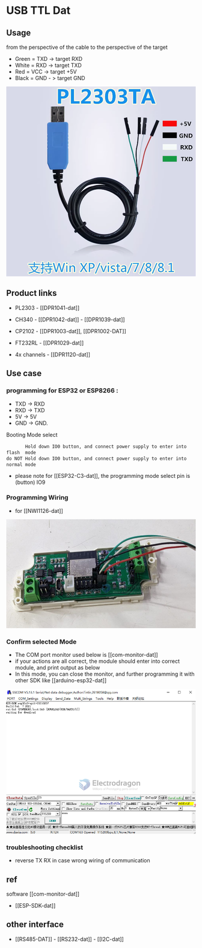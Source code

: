 
# USB TTL Dat 

## Usage 

from the perspective of the cable to the perspective of the target

- Green = TXD -> target RXD  
- White = RXD -> target TXD
- Red = VCC -> target +5V
- Black = GND - > target GND

![](32-40-17-24-07-2023.png)




## Product links 

- PL2303 - [[DPR1041-dat]] 
- CH340 - [[DPR1042-dat]] - [[DPR1039-dat]]

- CP2102 - [[DPR1003-dat]], [[DPR1002-DAT]]

- FT232RL - [[DPR1029-dat]]

- 4x channels - [[DPR1120-dat]]

## Use case 


### programming for ESP32 or ESP8266 : 
- TXD -> RXD
- RXD -> TXD
- 5V -> 5V
- GND -> GND. 

Booting Mode select

           Hold down IO0 button, and connect power supply to enter into flash  mode
    do NOT Hold down IO0 button, and connect power supply to enter into normal mode

- please note for [[ESP32-C3-dat]], the programming mode select pin is (button) IO9


### Programming Wiring 

- for [[NWI1126-dat]]

![](2023-09-27-16-07-06.png)


### Confirm selected Mode 

- The COM port monitor used below is [[com-monitor-dat]]
- if your actions are all correct, the module should enter into correct module, and print output as below
- In this mode, you can close the monitor, and further programming it with other SDK like [[arduino-esp32-dat]]

![](2023-09-27-16-05-42.png)


### troubleshooting checklist
- reverse TX RX in case wrong wiring of communication


## ref 
software [[com-monitor-dat]]

- [[ESP-SDK-dat]]


## other interface 
- [[RS485-DAT]] - [[RS232-dat]] - [[I2C-dat]]


